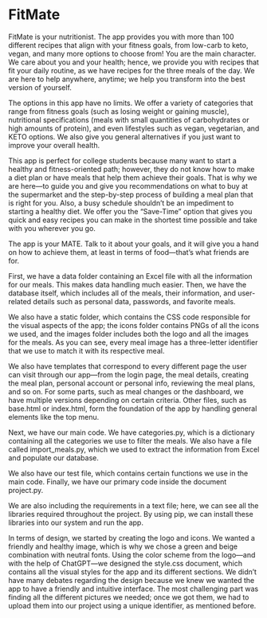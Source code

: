 # FitMate

FitMate is your nutritionist. The app provides you with more than 100 different recipes that align with your fitness goals, from low-carb to keto, vegan, and many more options to choose from! You are the main character. We care about you and your health; hence, we provide you with recipes that fit your daily routine, as we have recipes for the three meals of the day. We are here to help anywhere, anytime; we help you transform into the best version of yourself.

The options in this app have no limits. We offer a variety of categories that range from fitness goals (such as losing weight or gaining muscle), nutritional specifications (meals with small quantities of carbohydrates or high amounts of protein), and even lifestyles such as vegan, vegetarian, and KETO options. We also give you general alternatives if you just want to improve your overall health.

This app is perfect for college students because many want to start a healthy and fitness-oriented path; however, they do not know how to make a diet plan or have meals that help them achieve their goals. That is why we are here—to guide you and give you recommendations on what to buy at the supermarket and the step-by-step process of building a meal plan that is right for you. Also, a busy schedule shouldn’t be an impediment to starting a healthy diet. We offer you the “Save-Time” option that gives you quick and easy recipes you can make in the shortest time possible and take with you wherever you go.

The app is your MATE. Talk to it about your goals, and it will give you a hand on how to achieve them, at least in terms of food—that’s what friends are for.

First, we have a data folder containing an Excel file with all the information for our meals. This makes data handling much easier. Then, we have the database itself, which includes all of the meals, their information, and user-related details such as personal data, passwords, and favorite meals.

We also have a static folder, which contains the CSS code responsible for the visual aspects of the app; the icons folder contains PNGs of all the icons we used, and the images folder includes both the logo and all the images for the meals. As you can see, every meal image has a three-letter identifier that we use to match it with its respective meal.

We also have templates that correspond to every different page the user can visit through our app—from the login page, the meal details, creating the meal plan, personal account or personal info, reviewing the meal plans, and so on. For some parts, such as meal changes or the dashboard, we have multiple versions depending on certain criteria. Other files, such as base.html or index.html, form the foundation of the app by handling general elements like the top menu.

Next, we have our main code. We have categories.py, which is a dictionary containing all the categories we use to filter the meals. We also have a file called import_meals.py, which we used to extract the information from Excel and populate our database.

We also have our test file, which contains certain functions we use in the main code. Finally, we have our primary code inside the document project.py.

We are also including the requirements in a text file; here, we can see all the libraries required throughout the project. By using pip, we can install these libraries into our system and run the app.

In terms of design, we started by creating the logo and icons. We wanted a friendly and healthy image, which is why we chose a green and beige combination with neutral fonts. Using the color scheme from the logo—and with the help of ChatGPT—we designed the style.css document, which contains all the visual styles for the app and its different sections. We didn’t have many debates regarding the design because we knew we wanted the app to have a friendly and intuitive interface. The most challenging part was finding all the different pictures we needed; once we got them, we had to upload them into our project using a unique identifier, as mentioned before.
